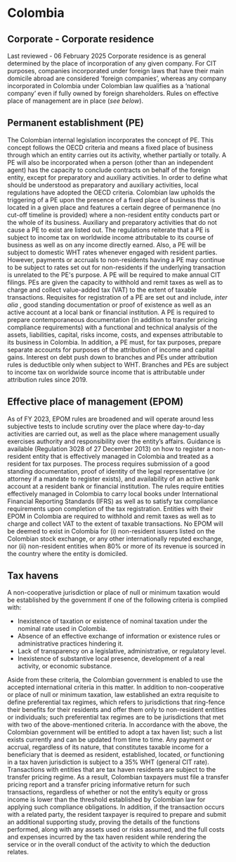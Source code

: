 # Colombia
## Corporate - Corporate residence
Last reviewed - 06 February 2025
Corporate residence is as general determined by the place of incorporation of any given company.
For CIT purposes, companies incorporated under foreign laws that have their main domicile abroad are considered ’foreign companies’, whereas any company incorporated in Colombia under Colombian law qualifies as a ‘national company’ even if fully owned by foreign shareholders.
Rules on effective place of management are in place (_see below_).
## Permanent establishment (PE)
The Colombian internal legislation incorporates the concept of PE. This concept follows the OECD criteria and means a fixed place of business through which an entity carries out its activity, whether partially or totally.
A PE will also be incorporated when a person (other than an independent agent) has the capacity to conclude contracts on behalf of the foreign entity, except for preparatory and auxiliary activities.
In order to define what should be understood as preparatory and auxiliary activities, local regulations have adopted the OECD criteria.
Colombian law upholds the triggering of a PE upon the presence of a fixed place of business that is located in a given place and features a certain degree of permanence (no cut-off timeline is provided) where a non-resident entity conducts part or the whole of its business.
Auxiliary and preparatory activities that do not cause a PE to exist are listed out. The regulations reiterate that a PE is subject to income tax on worldwide income attributable to its course of business as well as on any income directly earned.
Also, a PE will be subject to domestic WHT rates whenever engaged with resident parties.
However, payments or accruals to non-residents having a PE may continue to be subject to rates set out for non-residents if the underlying transaction is unrelated to the PE's purpose. A PE will be required to make annual CIT filings. PEs are given the capacity to withhold and remit taxes as well as to charge and collect value-added tax (VAT) to the extent of taxable transactions.
Requisites for registration of a PE are set out and include,  _inter alia_ , good standing documentation or proof of existence as well as an active account at a local bank or financial institution.
A PE is required to prepare contemporaneous documentation (in addition to transfer pricing compliance requirements) with a functional and technical analysis of the assets, liabilities, capital, risks income, costs, and expenses attributable to its business in Colombia. In addition, a PE must, for tax purposes, prepare separate accounts for purposes of the attribution of income and capital gains.
Interest on debt push down to branches and PEs under attribution rules is deductible only when subject to WHT.
Branches and PEs are subject to income tax on worldwide source income that is attributable under attribution rules since 2019.
## Effective place of management (EPOM)
As of FY 2023, EPOM rules are broadened and will operate around less subjective tests to include scrutiny over the place where day-to-day activities are carried out, as well as the place where management usually exercises authority and responsibility over the entity’s affairs.
Guidance is available (Regulation 3028 of 27 December 2013) on how to register a non-resident entity that is effectively managed in Colombia and treated as a resident for tax purposes.
The process requires submission of a good standing documentation, proof of identity of the legal representative (or attorney if a mandate to register exists), and availability of an active bank account at a resident bank or financial institution.
The rules require entities effectively managed in Colombia to carry local books under International Financial Reporting Standards (IFRS) as well as to satisfy tax compliance requirements upon completion of the tax registration.
Entities with their EPOM in Colombia are required to withhold and remit taxes as well as to charge and collect VAT to the extent of taxable transactions.
No EPOM will be deemed to exist in Colombia for (i) non-resident issuers listed on the Colombian stock exchange, or any other internationally reputed exchange, nor (ii) non-resident entities when 80% or more of its revenue is sourced in the country where the entity is domiciled.
## Tax havens
A non-cooperative jurisdiction or place of null or minimum taxation would be established by the government if one of the following criteria is complied with:
  * Inexistence of taxation or existence of nominal taxation under the nominal rate used in Colombia.
  * Absence of an effective exchange of information or existence rules or administrative practices hindering it.
  * Lack of transparency on a legislative, administrative, or regulatory level.
  * Inexistence of substantive local presence, development of a real activity, or economic substance.


Aside from these criteria, the Colombian government is enabled to use the accepted international criteria in this matter.
In addition to non-cooperative or place of null or minimum taxation, law established an extra requisite to define preferential tax regimes, which refers to jurisdictions that ring-fence their benefits for their residents and offer them only to non-resident entities or individuals; such preferential tax regimes are to be jurisdictions that met with two of the above-mentioned criteria.
In accordance with the above, the Colombian government will be entitled to adopt a tax haven list; such a list exists currently and can be updated from time to time.
Any payment or accrual, regardless of its nature, that constitutes taxable income for a beneficiary that is deemed as resident, established, located, or functioning in a tax haven jurisdiction is subject to a 35% WHT (general CIT rate).
Transactions with entities that are tax haven residents are subject to the transfer pricing regime. As a result, Colombian taxpayers must file a transfer pricing report and a transfer pricing informative return for such transactions, regardless of whether or not the entity’s equity or gross income is lower than the threshold established by Colombian law for applying such compliance obligations.
In addition, if the transaction occurs with a related party, the resident taxpayer is required to prepare and submit an additional supporting study, proving the details of the functions performed, along with any assets used or risks assumed, and the full costs and expenses incurred by the tax haven resident while rendering the service or in the overall conduct of the activity to which the deduction relates.
